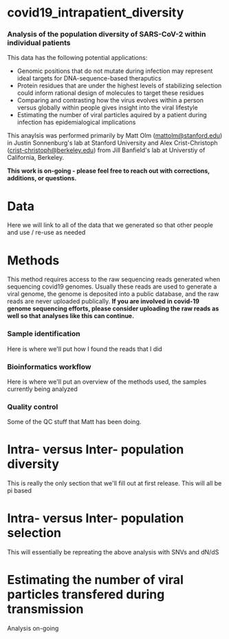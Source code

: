 # covid19_intrapatient_diversity
### Analysis of the population diversity of SARS-CoV-2 within individual patients

This data has the following potential applications:
* Genomic positions that do not mutate during infection may represent ideal targets for DNA-sequence-based theraputics
* Protein residues that are under the highest levels of stabilizing selection could inform rational design of molecules to target these residues
* Comparing and contrasting how the virus evolves within a person versus globally within people gives insight into the viral lifestyle
* Estimating the number of viral particles aquired by a patient during infection has epidemialogical implications

This anaylsis was performed primarily by Matt Olm (mattolm@stanford.edu) in Justin Sonnenburg's lab at Stanford University and Alex Crist-Christoph (crist-christoph@berkeley.edu) from Jill Banfield's lab at Universtiy of California, Berkeley. 

**This work is on-going - please feel free to reach out with corrections, additions, or questions.**

# Data

Here we will link to all of the data that we generated so that other people and use / re-use as needed 

# Methods

This method requires access to the raw sequencing reads generated when sequencing covid19 genomes. Usually these reads are used to generate a viral genome, the genome is deposited into a public database, and the raw reads are never uploaded publically. **If you are involved in covid-19 genome sequencing efforts, please consider uploading the raw reads as well so that analyses like this can continue.**

### Sample identification

Here is where we'll put how I found the reads that I did

### Bioinformatics workflow

Here is where we'll put an overview of the methods used, the samples currently being analyzed

### Quality control

Some of the QC stuff that Matt has been doing.

# Intra- versus Inter- population diversity

This is really the only section that we'll fill out at first release. This will all be pi based

# Intra- versus Inter- population selection

This will essentially be repreating the above analysis with SNVs and dN/dS

# Estimating the number of viral particles transfered during transmission

Analysis on-going
